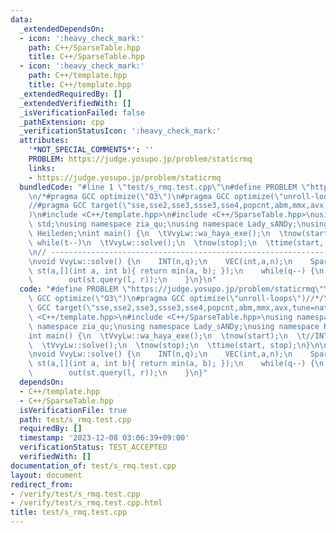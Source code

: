 ```yaml
---
data:
  _extendedDependsOn:
  - icon: ':heavy_check_mark:'
    path: C++/SparseTable.hpp
    title: C++/SparseTable.hpp
  - icon: ':heavy_check_mark:'
    path: C++/template.hpp
    title: C++/template.hpp
  _extendedRequiredBy: []
  _extendedVerifiedWith: []
  _isVerificationFailed: false
  _pathExtension: cpp
  _verificationStatusIcon: ':heavy_check_mark:'
  attributes:
    '*NOT_SPECIAL_COMMENTS*': ''
    PROBLEM: https://judge.yosupo.jp/problem/staticrmq
    links:
    - https://judge.yosupo.jp/problem/staticrmq
  bundledCode: "#line 1 \"test/s_rmq.test.cpp\"\n#define PROBLEM \"https://judge.yosupo.jp/problem/staticrmq\"\
    \n/*#pragma GCC optimize(\"O3\")\n#pragma GCC optimize(\"unroll-loops\")//*/\n\
    //#pragma GCC target(\"sse,sse2,sse3,ssse3,sse4,popcnt,abm,mmx,avx,tune=native\"\
    )\n#include <C++/template.hpp>\n#include <C++/SparseTable.hpp>\nusing namespace\
    \ std;\nusing namespace zia_qu;\nusing namespace Lady_sANDy;\nusing namespace\
    \ Heileden;\nint main() {\n  \tVvyLw::wa_haya_exe();\n  \tnow(start);\n  \t//INT(t);\
    \ while(t--)\n  \tVvyLw::solve();\n  \tnow(stop);\n  \ttime(start, stop);\n}\n\
    \n// --------------------------------------------------------------------------------------------------------------\n\
    \nvoid VvyLw::solve() {\n    INT(n,q);\n    VEC(int,a,n);\n    SparseTable<int>\
    \ st(a,[](int a, int b){ return min(a, b); });\n    while(q--) {\n        INT(l,r);\n\
    \        out(st.query(l, r));\n    }\n}\n"
  code: "#define PROBLEM \"https://judge.yosupo.jp/problem/staticrmq\"\n/*#pragma\
    \ GCC optimize(\"O3\")\n#pragma GCC optimize(\"unroll-loops\")//*/\n//#pragma\
    \ GCC target(\"sse,sse2,sse3,ssse3,sse4,popcnt,abm,mmx,avx,tune=native\")\n#include\
    \ <C++/template.hpp>\n#include <C++/SparseTable.hpp>\nusing namespace std;\nusing\
    \ namespace zia_qu;\nusing namespace Lady_sANDy;\nusing namespace Heileden;\n\
    int main() {\n  \tVvyLw::wa_haya_exe();\n  \tnow(start);\n  \t//INT(t); while(t--)\n\
    \  \tVvyLw::solve();\n  \tnow(stop);\n  \ttime(start, stop);\n}\n\n// --------------------------------------------------------------------------------------------------------------\n\
    \nvoid VvyLw::solve() {\n    INT(n,q);\n    VEC(int,a,n);\n    SparseTable<int>\
    \ st(a,[](int a, int b){ return min(a, b); });\n    while(q--) {\n        INT(l,r);\n\
    \        out(st.query(l, r));\n    }\n}"
  dependsOn:
  - C++/template.hpp
  - C++/SparseTable.hpp
  isVerificationFile: true
  path: test/s_rmq.test.cpp
  requiredBy: []
  timestamp: '2023-12-08 03:06:39+09:00'
  verificationStatus: TEST_ACCEPTED
  verifiedWith: []
documentation_of: test/s_rmq.test.cpp
layout: document
redirect_from:
- /verify/test/s_rmq.test.cpp
- /verify/test/s_rmq.test.cpp.html
title: test/s_rmq.test.cpp
---
```


